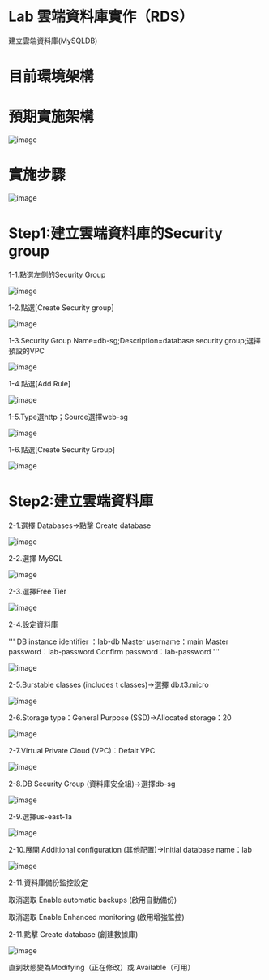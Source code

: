#  Lab 雲端資料庫實作（RDS）

建立雲端資料庫(MySQLDB)

# 目前環境架構

# 預期實施架構

![image](https://user-images.githubusercontent.com/103306835/163801264-6e21b6ee-5fd6-4d29-9299-ce325e50b463.png)


# 實施步驟

![image](https://user-images.githubusercontent.com/103306835/174926615-7b29f3b1-3db5-412d-a479-1b06fdd59d37.png)

# Step1:建立雲端資料庫的Security group

1-1.點選左側的Security Group

![image](https://user-images.githubusercontent.com/103306835/184651053-52c5d6c3-846f-4873-9bf1-ece6e3107416.png)

1-2.點選[Create Security group]

![image](https://user-images.githubusercontent.com/103306835/184651242-27c939a0-455e-43c7-894e-a6717dd7da54.png)

1-3.Security Group Name=db-sg;Description=database security group;選擇預設的VPC

![image](https://user-images.githubusercontent.com/103306835/184651696-cb8df758-c71b-47f2-8146-ebb9c0a6fdc4.png)

1-4.點選[Add Rule]

![image](https://user-images.githubusercontent.com/103306835/184651894-1ce8923e-9534-4fb6-b190-f370501690cb.png)

1-5.Type選http；Source選擇web-sg

![image](https://user-images.githubusercontent.com/103306835/184651977-fb0f41bc-beb4-4894-a89a-ba4048aa9d99.png)

1-6.點選[Create Security Group]

![image](https://user-images.githubusercontent.com/103306835/184652100-08e885ae-a0c7-4d13-97bb-3bc609212aec.png)


# Step2:建立雲端資料庫

2-1.選擇 Databases->點擊 Create database

![image](https://user-images.githubusercontent.com/103306835/166851850-0ac75d84-0c5a-4100-980c-594c16f98359.png)

2-2.選擇 MySQL

![image](https://user-images.githubusercontent.com/103306835/166851863-0d74cad0-fafa-46d9-93ed-97875242100f.png)

2-3.選擇Free Tier

![image](https://user-images.githubusercontent.com/103306835/166851891-d4bdc05f-55ae-41f1-ae49-ef24dd1a9894.png)

2-4.設定資料庫

'''
DB instance identifier ：lab-db
Master username：main
Master password：lab-password
Confirm password：lab-password
'''

![image](https://user-images.githubusercontent.com/103306835/166851904-f63ad32d-8a37-4119-92ec-c4d562fa20e9.png)

2-5.Burstable classes (includes t classes)->選擇 db.t3.micro

![image](https://user-images.githubusercontent.com/103306835/166851986-10cbb5d4-3c2b-46c4-9d6b-9f68a8c4ef50.png)

2-6.Storage type：General Purpose (SSD)->Allocated storage：20

![image](https://user-images.githubusercontent.com/103306835/166852007-4323f0ce-6fc9-4889-8e67-e156baf38cf7.png)

2-7.Virtual Private Cloud (VPC)：Defalt VPC

![image](https://user-images.githubusercontent.com/103306835/166852047-11c77aaf-9349-4d51-bad4-39e8d06a38ff.png)

2-8.DB Security Group (資料庫安全組)->選擇db-sg

![image](https://user-images.githubusercontent.com/103306835/184650770-926f3c1e-3ec3-4112-ab64-366566bd1779.png)

2-9.選擇us-east-1a

![image](https://user-images.githubusercontent.com/103306835/184650794-8848b88b-5277-4265-a0ee-c38d90b26c2e.png)


2-10.展開  Additional configuration (其他配置)->Initial database name：lab

![image](https://user-images.githubusercontent.com/103306835/166852134-8c733217-343b-47f2-a461-3578545457c7.png)

2-11.資料庫備份監控設定

取消選取 Enable automatic backups (啟用自動備份)

取消選取 Enable Enhanced monitoring (啟用增強監控)

2-11.點擊 Create database (創建數據庫)

![image](https://user-images.githubusercontent.com/103306835/166852184-a3222568-0874-4fec-a350-eed970b6293c.png)


直到狀態變為Modifying（正在修改）或 Available（可用）
